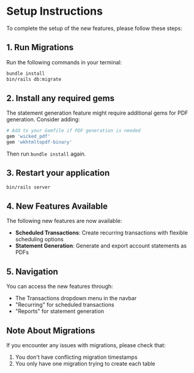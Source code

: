 # Setup Instructions

To complete the setup of the new features, please follow these steps:

## 1. Run Migrations
Run the following commands in your terminal:

```bash
bundle install
bin/rails db:migrate
```

## 2. Install any required gems
The statement generation feature might require additional gems for PDF generation. Consider adding:

```ruby
# Add to your Gemfile if PDF generation is needed
gem 'wicked_pdf'
gem 'wkhtmltopdf-binary'
```

Then run `bundle install` again.

## 3. Restart your application
```bash
bin/rails server
```

## 4. New Features Available
The following new features are now available:

- **Scheduled Transactions**: Create recurring transactions with flexible scheduling options
- **Statement Generation**: Generate and export account statements as PDFs

## 5. Navigation
You can access the new features through:
- The Transactions dropdown menu in the navbar
- "Recurring" for scheduled transactions
- "Reports" for statement generation

## Note About Migrations
If you encounter any issues with migrations, please check that:
1. You don't have conflicting migration timestamps
2. You only have one migration trying to create each table
